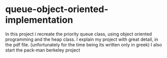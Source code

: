 # queue-object-oriented-implementation
In this project i recreate the priority queue class, using object oriented programming and the heap class. I explain my project with great detail, in the pdf file. (unfortunately for the time being its written only in greek)
I also start the pack-man berkeley project
